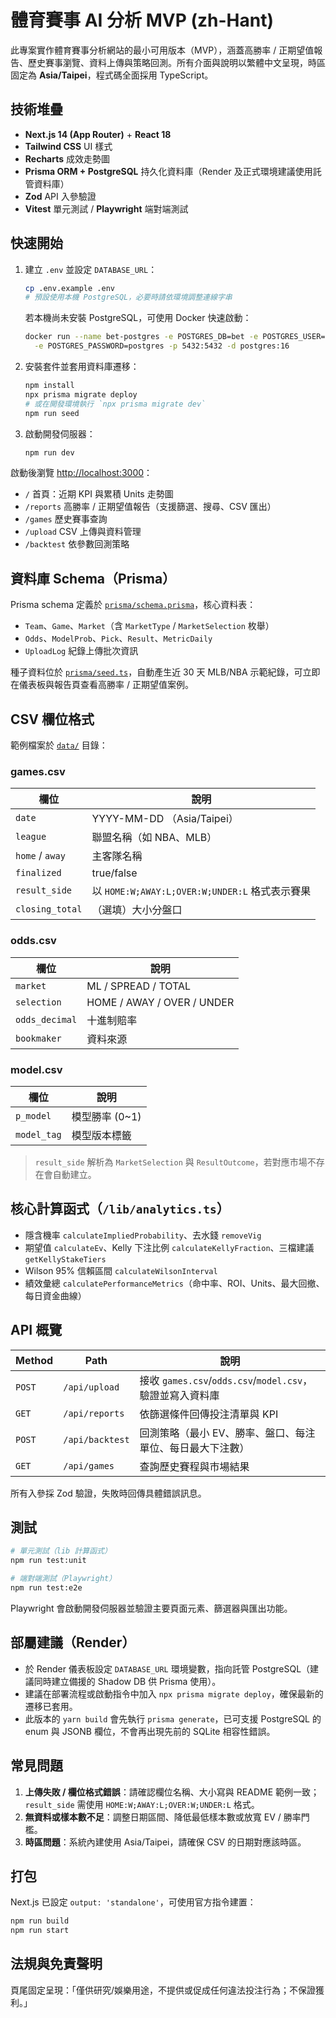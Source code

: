 # 體育賽事 AI 分析 MVP (zh-Hant)

此專案實作體育賽事分析網站的最小可用版本（MVP），涵蓋高勝率 / 正期望值報告、歷史賽事瀏覽、資料上傳與策略回測。所有介面與說明以繁體中文呈現，時區固定為 **Asia/Taipei**，程式碼全面採用 TypeScript。

## 技術堆疊

- **Next.js 14 (App Router)** + **React 18**
- **Tailwind CSS** UI 樣式
- **Recharts** 成效走勢圖
- **Prisma ORM + PostgreSQL** 持久化資料庫（Render 及正式環境建議使用託管資料庫）
- **Zod** API 入參驗證
- **Vitest** 單元測試 / **Playwright** 端對端測試

## 快速開始

1. 建立 `.env` 並設定 `DATABASE_URL`：

   ```bash
   cp .env.example .env
   # 預設使用本機 PostgreSQL，必要時請依環境調整連線字串
   ```

   若本機尚未安裝 PostgreSQL，可使用 Docker 快速啟動：

   ```bash
   docker run --name bet-postgres -e POSTGRES_DB=bet -e POSTGRES_USER=postgres \
     -e POSTGRES_PASSWORD=postgres -p 5432:5432 -d postgres:16
   ```

2. 安裝套件並套用資料庫遷移：

   ```bash
   npm install
   npx prisma migrate deploy
   # 或在開發環境執行 `npx prisma migrate dev`
   npm run seed
   ```

3. 啟動開發伺服器：

   ```bash
   npm run dev
   ```

啟動後瀏覽 <http://localhost:3000>：

- `/` 首頁：近期 KPI 與累積 Units 走勢圖
- `/reports` 高勝率 / 正期望值報告（支援篩選、搜尋、CSV 匯出）
- `/games` 歷史賽事查詢
- `/upload` CSV 上傳與資料管理
- `/backtest` 依參數回測策略

## 資料庫 Schema（Prisma）

Prisma schema 定義於 [`prisma/schema.prisma`](./prisma/schema.prisma)，核心資料表：

- `Team`、`Game`、`Market`（含 `MarketType` / `MarketSelection` 枚舉）
- `Odds`、`ModelProb`、`Pick`、`Result`、`MetricDaily`
- `UploadLog` 紀錄上傳批次資訊

種子資料位於 [`prisma/seed.ts`](./prisma/seed.ts)，自動產生近 30 天 MLB/NBA 示範紀錄，可立即在儀表板與報告頁查看高勝率 / 正期望值案例。

## CSV 欄位格式

範例檔案於 [`data/`](./data) 目錄：

### games.csv

| 欄位 | 說明 |
| --- | --- |
| `date` | YYYY-MM-DD （Asia/Taipei） |
| `league` | 聯盟名稱（如 NBA、MLB） |
| `home` / `away` | 主客隊名稱 |
| `finalized` | true/false |
| `result_side` | 以 `HOME:W;AWAY:L;OVER:W;UNDER:L` 格式表示賽果 |
| `closing_total` | （選填）大小分盤口 |

### odds.csv

| 欄位 | 說明 |
| --- | --- |
| `market` | ML / SPREAD / TOTAL |
| `selection` | HOME / AWAY / OVER / UNDER |
| `odds_decimal` | 十進制賠率 |
| `bookmaker` | 資料來源 |

### model.csv

| 欄位 | 說明 |
| --- | --- |
| `p_model` | 模型勝率 (0~1) |
| `model_tag` | 模型版本標籤 |

> `result_side` 解析為 `MarketSelection` 與 `ResultOutcome`，若對應市場不存在會自動建立。

## 核心計算函式（`/lib/analytics.ts`）

- 隱含機率 `calculateImpliedProbability`、去水錢 `removeVig`
- 期望值 `calculateEv`、Kelly 下注比例 `calculateKellyFraction`、三檔建議 `getKellyStakeTiers`
- Wilson 95% 信賴區間 `calculateWilsonInterval`
- 績效彙總 `calculatePerformanceMetrics`（命中率、ROI、Units、最大回撤、每日資金曲線）

## API 概覽

| Method | Path | 說明 |
| --- | --- | --- |
| `POST` | `/api/upload` | 接收 `games.csv`/`odds.csv`/`model.csv`，驗證並寫入資料庫 |
| `GET` | `/api/reports` | 依篩選條件回傳投注清單與 KPI |
| `POST` | `/api/backtest` | 回測策略（最小 EV、勝率、盤口、每注單位、每日最大下注數） |
| `GET` | `/api/games` | 查詢歷史賽程與市場結果 |

所有入參採 Zod 驗證，失敗時回傳具體錯誤訊息。

## 測試

```bash
# 單元測試（lib 計算函式）
npm run test:unit

# 端對端測試（Playwright）
npm run test:e2e
```

Playwright 會啟動開發伺服器並驗證主要頁面元素、篩選器與匯出功能。

## 部屬建議（Render）

- 於 Render 儀表板設定 `DATABASE_URL` 環境變數，指向託管 PostgreSQL（建議同時建立備援的 Shadow DB 供 Prisma 使用）。
- 建議在部署流程或啟動指令中加入 `npx prisma migrate deploy`，確保最新的遷移已套用。
- 此版本的 `yarn build` 會先執行 `prisma generate`，已可支援 PostgreSQL 的 enum 與 JSONB 欄位，不會再出現先前的 SQLite 相容性錯誤。

## 常見問題

1. **上傳失敗 / 欄位格式錯誤**：請確認欄位名稱、大小寫與 README 範例一致；`result_side` 需使用 `HOME:W;AWAY:L;OVER:W;UNDER:L` 格式。
2. **無資料或樣本數不足**：調整日期區間、降低最低樣本數或放寬 EV / 勝率門檻。
3. **時區問題**：系統內建使用 Asia/Taipei，請確保 CSV 的日期對應該時區。

## 打包

Next.js 已設定 `output: 'standalone'`，可使用官方指令建置：

```bash
npm run build
npm run start
```


## 法規與免責聲明

頁尾固定呈現：「僅供研究/娛樂用途，不提供或促成任何違法投注行為；不保證獲利。」
